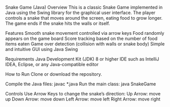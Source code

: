 Snake Game (Java)
Overview
This is a classic Snake Game implemented in Java using the Swing library for the graphical user interface. The player controls a snake that moves around the screen, eating food to grow longer. The game ends if the snake hits the walls or itself.

Features
Smooth snake movement controlled via arrow keys
Food randomly appears on the game board
Score tracking based on the number of food items eaten
Game over detection (collision with walls or snake body)
Simple and intuitive GUI using Java Swing

Requirements
Java Development Kit (JDK) 8 or higher
IDE such as IntelliJ IDEA, Eclipse, or any Java-compatible editor

How to Run
Clone or download the repository.

Compile the Java files:
javac *.java
Run the main class:
java SnakeGame

Controls
Use Arrow Keys to change the snake’s direction:
Up Arrow: move up
Down Arrow: move down
Left Arrow: move left
Right Arrow: move right
